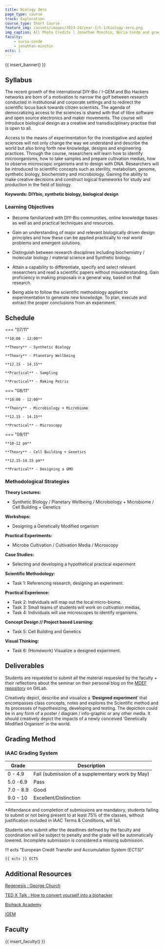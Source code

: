 ```yaml
---
title: Biology Zero
page_type: course
track: Exploration
course_type: Short Course
feature_img: /assets/images/2023-24/year-1/t-1/biology-zero.png
img_caption: All Photo Credits | Jonathan Minchin, Nuria Conde and graduate MDEF students
faculty:
    - nuria-conde
    - jonathan-minchin
ects: 1
---
```


{{ insert_banner() }}

## Syllabus

The recent growth of the international DIY-Bio / I-GEM and Bio Hackers networks are born of a motivation to narrow the golf between research conducted in institutional and corporate settings and to redirect the scientific locus back towards citizen scientists. The agenda of democratizing access to the sciences is shared with that of libre software and open source electronics and maker movements. The course will introduce biological design as a creative and transdisciplinary practise that is open to all.

Access to the means of experimentation for the investigative and applied sciences will not only change the way we understand and describe the world but also bring forth new knowledge, designs and engineering practices. Through the course, researchers will learn how to identify microorganisms, how to take samples and prepare cultivation medias, how to observe microscopic organisms and to design with DNA. Researchers will be introduced to scientific concepts such as sterility, metabolism, genome, synthetic biology, biochemistry and microbiology. Gaining the ability to make creative decisions and construct logical frameworks for study and production in the field of biology.

**Keywords: DIYbio, synthetic biology, biological design**


### Learning Objectives

- Become familiarized with DIY-Bio communities, online knowledge bases as well as and practical techniques and resources.

- Gain an understanding of major and relevant biologically driven design principles and how these can be applied practically to real world problems and emergent solutions. 

- Distinguish between research disciplines including biochemistry / molecular biology / material science and Synthetic biology. 

- Attain a capability to differentiate, specify and select relevant researchers and read a scientific papers without misunderstanding. Gain proficiency in making proposals in a general way, based on that research.

- Being able to follow the scientific methodology applied to experimentation to generate new knowledge. To plan, execute and extract the proper conclusions from an experiment.

## Schedule

=== "07/11"

    **10:00 - 12:00**

    **Theory** - Synthetic Biology
    
    **Theory** - Planetary Wellbeing

    **12.15 - 14.15**

    **Practical** - Sampling
    
    **Practical** - Making Petris

=== "08/11"

    **10:00 - 12:00**

    **Theory** - Microbiology + Microbiome

    **12.15 - 14.15**

    **Practical** - Microscopy

=== "09/11"

    **10-12 pm**

    **Theory** - Cell Building + Genetics

    **12.15-14.15 pm**

    **Practical** - Designing a GMO

### Methodological Strategies

**Theory Lectures:**

- Synthetic BIology / Planetary Wellbeing / Microbiology + Microbiome / Cell Building + Genetics

**Workshops:**

- Designing a Genetically Modified organism

**Practical Experiments:**

- Microbe Cultivation / Cultivation Media / Microscopy 

**Case Studies:**

- Selecting and developing a hypothetical practical experiment

**Scientific Methodology:**

- Task 1: Referencing research, designing an experiment.

**Practical Experience:**

- Task 2: Individuals will map out the local micro-biome.
- Task 3: Small teams of students will work on cultivation medias,
- Task 4: Individuals will use microscopes to identify organisms.

**Concept Design // Project based Learning:**

- Task 5: Cell Building and Genetics

**Visual Thinking:**

- Task 6: (Homework) Visualize a designed experiment.


## Deliverables

Students are requested to submit all the material requested by the faculty + their reflections about the seminar on their personal blog on the [MDEF repository](https://fablabbcn.github.io/mdef-docs/) on GitLab.

Creatively depict, describe and visualize a ‘**Designed experiment**’ that encompasses class concepts, notes and explores the Scientific method and its processes of hypothesizing, developing and testing. The depiction could be in any form of a poster / diagram / info-graphic or any other media. It should creatively depict the impacts of a newly conceived ‘Genetically Modified Organism’ in the world.

## Grading Method

### IAAC Grading System

| Grade       | Description                                     |
| ----------- | ------------------------------------            |
| 0 - 4.9     | Fail (submission of a supplementary work by May)|
| 5.0 -6.9    | Pass                                            |
| 7.0 - 8.9   | Good                                            |
| 9.0 - 10    | Excellent/Distinction                           |

*Attendance and completion of submissions are mandatory, students failing to submit or not being present to at least 75% of the classes, without justification included in IAAC Terms & Conditions, will fail.

Students who submit after the deadlines defined by the faculty and coordination will be subject to penalty and the grade will be automatically lowered. Incomplete submission is considered a missing submission.

!!! ects "European Credit Transfer and Accumulation System (ECTS)"

    {{ ects }} ECTS

## Additional Resources

[Regenesis : George Church](https://en.wikipedia.org/wiki/George_Church_(geneticist))

[TED X Talk : How to convert yourself into a biohacker](https://www.youtube.com/watch?v=_kc0IFavUes&feature=emb_title)

[Biohack Academy](http://biohackacademy.github.io/)

[iGEM](https://igem.org/Main_Page)

## Faculty

{{ insert_faculty() }}